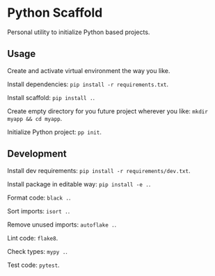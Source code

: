 <!-- TODO: update readme -->

# Python Scaffold

Personal utility to initialize Python based projects.

## Usage

Create and activate virtual environment the way you like.

Install dependencies: `pip install -r requirements.txt`.

Install scaffold: `pip install .`.

Create empty directory for you future project wherever you like: `mkdir myapp && cd myapp`.

Initialize Python project: `pp init`.

## Development

Install dev requirements: `pip install -r requirements/dev.txt`.

Install package in editable way: `pip install -e .`.

Format code: `black .`.

Sort imports: `isort .`.

Remove unused imports: `autoflake .`.

Lint code: `flake8`.

Check types: `mypy .`.

Test code: `pytest`.
